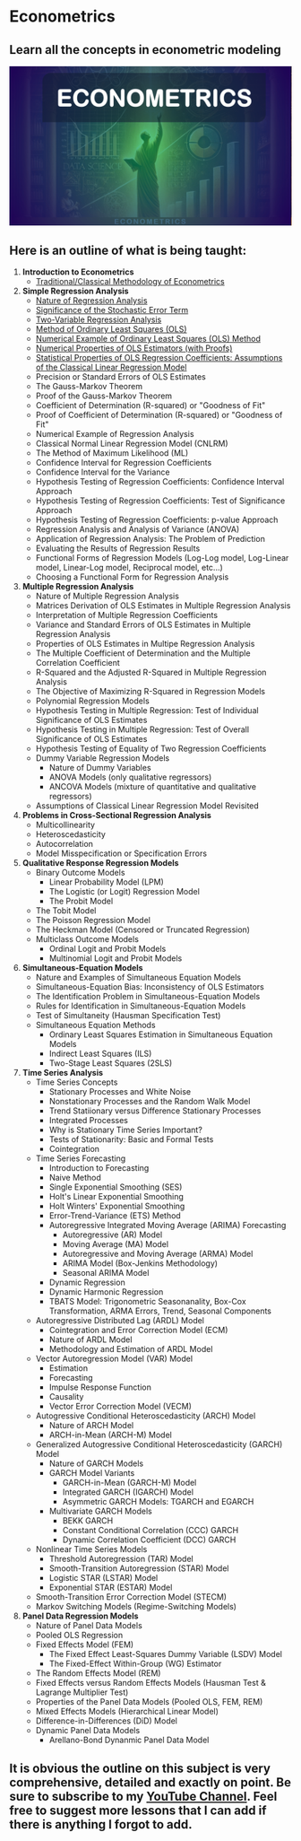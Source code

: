 # Econometrics
## Learn all the concepts in econometric modeling

![](https://github.com/elijah-appiah/Econometrics/blob/main/econometrics%20photo.png)

## Here is an outline of what is being taught:

1. **Introduction to Econometrics**
   - [Traditional/Classical Methodology of Econometrics](https://youtu.be/06Efyt251hg?si=DxZvkF36rXr-pa_w)
2. **Simple Regression Analysis**
   - [Nature of Regression Analysis](https://youtu.be/8Mha2cp1gsI?si=AwKUFBznoxZ2u-BS)
   - [Significance of the Stochastic Error Term](https://youtu.be/xP1G3N54iFc?si=RgVTfsiqj9JBTrVN)
   - [Two-Variable Regression Analysis](https://youtu.be/-pa3fp6gGs8?si=Dm-b3XnioZ6fWRyC)
   - [Method of Ordinary Least Squares (OLS)](https://youtu.be/rHwSg3xz5pE?si=2RddFRQ3d_fvU1tp)
   - [Numerical Example of Ordinary Least Squares (OLS) Method](https://youtu.be/plzxiH1DcNg?si=rCy7oBW7xO_kcE0r)
   - [Numerical Properties of OLS Estimators (with Proofs)](https://youtu.be/b-IX-N-I5xI?si=fYyrYngNjae0XtZo)
   - [Statistical Properties of OLS Regression Coefficients: Assumptions of the Classical Linear Regression Model](https://youtu.be/VnigyTIjgeE?si=Nk2I6C5LbmzEnSV1)
   - Precision or Standard Errors of OLS Estimates
   - The Gauss-Markov Theorem
   - Proof of the Gauss-Markov Theorem
   - Coefficient of Determination (R-squared) or "Goodness of Fit"
   - Proof of Coefficient of Determination (R-squared) or "Goodness of Fit"
   - Numerical Example of Regression Analysis
   - Classical Normal Linear Regression Model (CNLRM)
   - The Method of Maximum Likelihood (ML)
   - Confidence Interval for Regression Coefficients
   - Confidence Interval for the Variance
   - Hypothesis Testing of Regression Coefficients: Confidence Interval Approach
   - Hypothesis Testing of Regression Coefficients: Test of Significance Approach
   - Hypothesis Testing of Regression Coefficients: p-value Approach
   - Regression Analysis and Analysis of Variance (ANOVA)
   - Application of Regression Analysis: The Problem of Prediction
   - Evaluating the Results of Regression Results
   - Functional Forms of Regression Models (Log-Log model, Log-Linear model, Linear-Log model,  Reciprocal model, etc...)
   - Choosing a Functional Form for Regression Analysis
3. **Multiple Regression Analysis**
   - Nature of Multiple Regression Analysis
   - Matrices Derivation of OLS Estimates in Multiple Regression Analysis
   - Interpretation of Multiple Regression Coefficients
   - Variance and Standard Errors of OLS Estimates in Multiple Regression Analysis
   - Properties of OLS Estimates in Multipe Regression Analysis
   - The Multiple Coefficient of Determination and the Multiple Correlation Coefficient
   - R-Squared and the Adjusted R-Squared in Multiple Regression Analysis
   - The Objective of Maximizing R-Squared in Regression Models
   - Polynomial Regression Models
   - Hypothesis Testing in Multiple Regression: Test of Individual Significance of OLS Estimates
   - Hypothesis Testing in Multiple Regression: Test of Overall Significance of OLS Estimates
   - Hypothesis Testing of Equality of Two Regression Coefficients
   - Dummy Variable Regression Models
     - Nature of Dummy Variables
     - ANOVA Models (only qualitative regressors)
     - ANCOVA Models (mixture of quantitative and qualitative regressors)
   - Assumptions of Classical Linear Regression Model Revisited
4. **Problems in Cross-Sectional Regression Analysis**
   - Multicollinearity
   - Heteroscedasticity
   - Autocorrelation
   - Model Misspecification or Specification Errors
5. **Qualitative Response Regression Models**
   - Binary Outcome Models
     - Linear Probability Model (LPM)
     - The Logistic (or Logit) Regression Model
     - The Probit Model
   - The Tobit Model
   - The Poisson Regression Model
   - The Heckman Model (Censored or Truncated Regression)
   - Multiclass Outcome Models
     - Ordinal Logit and Probit Models
     - Multinomial Logit and Probit Models
6. **Simultaneous-Equation Models**
   - Nature and Examples of Simultaneous Equation Models
   - Simultaneous-Equation Bias: Inconsistency of OLS Estimators
   - The Identification Problem in Simultaneous-Equation Models
   - Rules for Identification in Simultaneous-Equation Models
   - Test of Simultaneity (Hausman Specification Test)
   - Simultaneous Equation Methods
     - Ordinary Least Squares Estimation in Simultaneous Equation Models
     - Indirect Least Squares (ILS)
     - Two-Stage Least Squares (2SLS)
7. **Time Series Analysis**
   - Time Series Concepts
     - Stationary Processes and White Noise
     - Nonstationary Processes and the Random Walk Model
     - Trend Statiionary versus Difference Stationary Processes
     - Integrated Processes
     - Why is Stationary Time Series Important?
     - Tests of Stationarity: Basic and Formal Tests
     - Cointegration
   - Time Series Forecasting
     - Introduction to Forecasting
     - Naive Method
     - Single Exponential Smoothing (SES)
     - Holt's Linear Exponential Smoothing
     - Holt Winters' Exponential Smoothing
     - Error-Trend-Variance (ETS) Method
     - Autoregressive Integrated Moving Average (ARIMA) Forecasting
       - Autoregressive (AR) Model
       - Moving Average (MA) Model
       - Autoregressive and Moving Average (ARMA) Model
       - ARIMA Model (Box-Jenkins Methodology)
       - Seasonal ARIMA Model
     - Dynamic Regression
     - Dynamic Harmonic Regression
     - TBATS Model: Trigonometric Seasonanality, Box-Cox Transformation, ARMA Errors, Trend, Seasonal Components
   - Autoregressive Distributed Lag (ARDL) Model
     - Cointegration and Error Correction Model (ECM)
     - Nature of ARDL Model
     - Methodology and Estimation of ARDL Model
   - Vector Autoregression Model (VAR) Model
     - Estimation
     - Forecasting
     - Impulse Response Function
     - Causality
     - Vector Error Correction Model (VECM)
   - Autogressive Conditional Heteroscedasticity (ARCH) Model
     - Nature of ARCH Model
     - ARCH-in-Mean (ARCH-M) Model
   - Generalized Autogressive Conditional Heteroscedasticity (GARCH) Model
     - Nature of GARCH Models
     - GARCH Model Variants
       - GARCH-in-Mean (GARCH-M) Model
       - Integrated GARCH (IGARCH) Model
       - Asymmetric GARCH Models: TGARCH and EGARCH
     - Multivariate GARCH Models
       - BEKK GARCH
       - Constant Conditional Correlation (CCC) GARCH
       - Dynamic Correlation Coefficient (DCC) GARCH
    - Nonlinear Time Series Models
       - Threshold Autoregression (TAR) Model
       - Smooth-Transition Autoregression (STAR) Model
       - Logistic STAR (LSTAR) Model
       - Exponential STAR (ESTAR) Model
     - Smooth-Transition Error Correction Model (STECM)
     - Markov Switching Models (Regime-Switching Models)
8. **Panel Data Regression Models**
   - Nature of Panel Data Models
   - Pooled OLS Regression
   - Fixed Effects Model (FEM)
     - The Fixed Effect Least-Squares Dummy Variable (LSDV) Model
     - The Fixed-Effect Within-Group (WG) Estimator
   - The Random Effects Model (REM)
   - Fixed Effects versus Random Effects Models (Hausman Test & Lagrange Multiplier Test)
   - Properties of the Panel Data Models (Pooled OLS, FEM, REM)
   - Mixed Effects Models (Hierarchical Linear Model)
   - Difference-in-Differences (DiD) Model
   - Dynamic Panel Data Models
     - Arellano-Bond Dynanmic Panel Data Model


## It is obvious the outline on this subject is very comprehensive, detailed and exactly on point. Be sure to subscribe to my [YouTube Channel](https://www.youtube.com/@ElijahAppiah). Feel free to suggest more lessons that I can add if there is anything I forgot to add.
